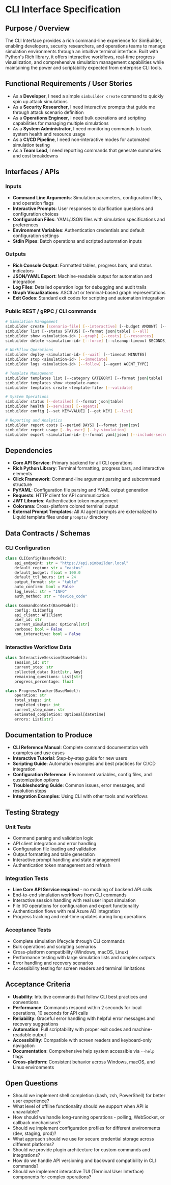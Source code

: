 # CLI Interface Specification

## Purpose / Overview

The CLI Interface provides a rich command-line experience for SimBuilder, enabling developers, security researchers, and operations teams to manage simulation environments through an intuitive terminal interface. Built with Python's Rich library, it offers interactive workflows, real-time progress visualization, and comprehensive simulation management capabilities while maintaining the power and scriptability expected from enterprise CLI tools.

## Functional Requirements / User Stories

- As a **Developer**, I need a simple `simbuilder create` command to quickly spin up attack simulations
- As a **Security Researcher**, I need interactive prompts that guide me through attack scenario definition
- As a **Operations Engineer**, I need bulk operations and scripting capabilities for managing multiple simulations
- As a **System Administrator**, I need monitoring commands to track system health and resource usage
- As a **CI/CD Pipeline**, I need non-interactive modes for automated simulation testing
- As a **Team Lead**, I need reporting commands that generate summaries and cost breakdowns

## Interfaces / APIs

### Inputs
- **Command Line Arguments**: Simulation parameters, configuration files, and operation flags
- **Interactive Prompts**: User responses to clarification questions and configuration choices
- **Configuration Files**: YAML/JSON files with simulation specifications and preferences
- **Environment Variables**: Authentication credentials and default configuration settings
- **Stdin Pipes**: Batch operations and scripted automation inputs

### Outputs
- **Rich Console Output**: Formatted tables, progress bars, and status indicators
- **JSON/YAML Export**: Machine-readable output for automation and integration
- **Log Files**: Detailed operation logs for debugging and audit trails
- **Graph Visualizations**: ASCII art or terminal-based graph representations
- **Exit Codes**: Standard exit codes for scripting and automation integration

### Public REST / gRPC / CLI commands
```bash
# Simulation Management
simbuilder create [scenario-file] [--interactive] [--budget AMOUNT] [--ttl HOURS]
simbuilder list [--status STATUS] [--format json|table] [--all]
simbuilder show <simulation-id> [--graph] [--costs] [--resources]
simbuilder delete <simulation-id> [--force] [--cleanup-timeout SECONDS]

# Workflow Operations
simbuilder deploy <simulation-id> [--wait] [--timeout MINUTES]
simbuilder stop <simulation-id> [--immediate]
simbuilder logs <simulation-id> [--follow] [--agent AGENT_TYPE]

# Template Management
simbuilder templates list [--category CATEGORY] [--format json|table]
simbuilder templates show <template-name>
simbuilder templates create <template-file> [--validate]

# System Operations
simbuilder status [--detailed] [--format json|table]
simbuilder health [--services] [--agents]
simbuilder config [--set KEY=VALUE] [--get KEY] [--list]

# Reporting and Analytics
simbuilder report costs [--period DAYS] [--format json|csv]
simbuilder report usage [--by-user] [--by-simulation]
simbuilder export <simulation-id> [--format yaml|json] [--include-secrets]
```

## Dependencies

- **Core API Service**: Primary backend for all CLI operations
- **Rich Python Library**: Terminal formatting, progress bars, and interactive elements
- **Click Framework**: Command-line argument parsing and subcommand structure
- **PyYAML**: Configuration file parsing and YAML output generation
- **Requests**: HTTP client for API communication
- **JWT Libraries**: Authentication token management
- **Colorama**: Cross-platform colored terminal output
- **External Prompt Templates**: All AI agent prompts are externalized to Liquid template files under `prompts/` directory

## Data Contracts / Schemas

### CLI Configuration
```python
class CLIConfig(BaseModel):
    api_endpoint: str = "https://api.simbuilder.local"
    default_region: str = "eastus"
    default_budget: float = 100.0
    default_ttl_hours: int = 24
    output_format: str = "table"
    auto_confirm: bool = False
    log_level: str = "INFO"
    auth_method: str = "device_code"

class CommandContext(BaseModel):
    config: CLIConfig
    api_client: APIClient
    user_id: str
    current_simulation: Optional[str]
    verbose: bool = False
    non_interactive: bool = False
```

### Interactive Workflow Data
```python
class InteractiveSession(BaseModel):
    session_id: str
    current_step: str
    collected_data: Dict[str, Any]
    remaining_questions: List[str]
    progress_percentage: float

class ProgressTracker(BaseModel):
    operation: str
    total_steps: int
    completed_steps: int
    current_step_name: str
    estimated_completion: Optional[datetime]
    errors: List[str]
```

## Documentation to Produce

- **CLI Reference Manual**: Complete command documentation with examples and use cases
- **Interactive Tutorial**: Step-by-step guide for new users
- **Scripting Guide**: Automation examples and best practices for CI/CD integration
- **Configuration Reference**: Environment variables, config files, and customization options
- **Troubleshooting Guide**: Common issues, error messages, and resolution steps
- **Integration Examples**: Using CLI with other tools and workflows

## Testing Strategy

### Unit Tests
- Command parsing and validation logic
- API client integration and error handling
- Configuration file loading and validation
- Output formatting and table generation
- Interactive prompt handling and state management
- Authentication token management and refresh

### Integration Tests
- **Live Core API Service required** - no mocking of backend API calls
- End-to-end simulation workflows from CLI commands
- Interactive session handling with real user input simulation
- File I/O operations for configuration and export functionality
- Authentication flows with real Azure AD integration
- Progress tracking and real-time updates during long operations

### Acceptance Tests
- Complete simulation lifecycle through CLI commands
- Bulk operations and scripting scenarios
- Cross-platform compatibility (Windows, macOS, Linux)
- Performance testing with large simulation lists and complex outputs
- Error handling and recovery scenarios
- Accessibility testing for screen readers and terminal limitations

## Acceptance Criteria

- **Usability**: Intuitive commands that follow CLI best practices and conventions
- **Performance**: Commands respond within 2 seconds for local operations, 10 seconds for API calls
- **Reliability**: Graceful error handling with helpful error messages and recovery suggestions
- **Automation**: Full scriptability with proper exit codes and machine-readable output
- **Accessibility**: Compatible with screen readers and keyboard-only navigation
- **Documentation**: Comprehensive help system accessible via `--help` flags
- **Cross-platform**: Consistent behavior across Windows, macOS, and Linux environments

## Open Questions

- Should we implement shell completion (bash, zsh, PowerShell) for better user experience?
- What level of offline functionality should we support when API is unavailable?
- How should we handle long-running operations - polling, WebSocket, or callback mechanisms?
- Should we implement configuration profiles for different environments (dev, staging, prod)?
- What approach should we use for secure credential storage across different platforms?
- Should we provide plugin architecture for custom commands and integrations?
- How do we handle API versioning and backward compatibility in CLI commands?
- Should we implement interactive TUI (Terminal User Interface) components for complex operations?